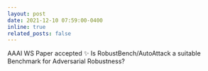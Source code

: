 ```yaml
---
layout: post
date: 2021-12-10 07:59:00-0400
inline: true
related_posts: false
---
```


AAAI WS Paper accepted :sparkles: Is RobustBench/AutoAttack a suitable Benchmark for Adversarial Robustness?
